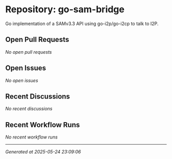# Repository: go-sam-bridge

Go implementation of a SAMv3.3 API using go-i2p/go-i2cp to talk to I2P.

## Open Pull Requests


*No open pull requests*


## Open Issues


*No open issues*


## Recent Discussions


*No recent discussions*


## Recent Workflow Runs


*No recent workflow runs*


---
*Generated at 2025-05-24 23:09:06*

